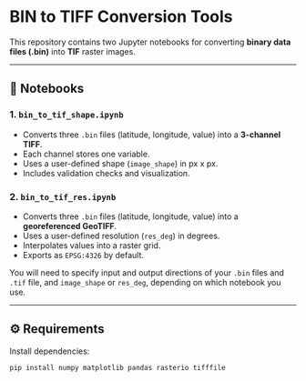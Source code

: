 # BIN to TIFF Conversion Tools

This repository contains two Jupyter notebooks for converting **binary data files (.bin)** into **TIF** raster images.  

---

## 📂 Notebooks

### 1. `bin_to_tif_shape.ipynb`
- Converts three `.bin` files (latitude, longitude, value) into a **3-channel TIFF**.  
- Each channel stores one variable.
- Uses a user-defined shape (`image_shape`) in px x px.  
- Includes validation checks and visualization.  

### 2. `bin_to_tif_res.ipynb`
- Converts three `.bin` files (latitude, longitude, value) into a **georeferenced GeoTIFF**.  
- Uses a user-defined resolution (`res_deg`) in degrees.  
- Interpolates values into a raster grid.  
- Exports as `EPSG:4326` by default.  


You will need to specify input and output directions of your `.bin` files and `.tif` file, and `image_shape` or `res_deg`, depending on which notebook you use. 

---

## ⚙️ Requirements
Install dependencies:
```bash
pip install numpy matplotlib pandas rasterio tifffile
